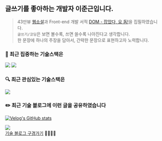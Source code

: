 <!--
**Jxxunnn/jxxunnn** is a ✨ _special_ ✨ repository because its `README.md` (this file) appears on your GitHub profile.

Here are some ideas to get you started:

- 🔭 I’m currently working on ...
- 🌱 I’m currently learning ...
- 👯 I’m looking to collaborate on ...
- 🤔 I’m looking for help with ...
- 💬 Ask me about ...
- 📫 How to reach me: ...
- 😄 Pronouns: ...
- ⚡ Fun fact: ...
-->

## 글쓰기를 좋아하는 개발자 이준근입니다.
> 43만뷰 [웹소설](https://page.kakao.com/content/54615154)과 Front-end 개발 서적 [DOM - 잡았다, 요 돔!](https://ridibooks.com/books/2773000061?_s=search&_q=%EC%9E%A1%EC%95%98%EB%8B%A4+%EC%9A%94&_rdt_sid=search&_rdt_idx=0)을 집필하였습니다.<br/>
> `글쓰기/코딩`은 보면 볼수록, 쓰면 쓸수록 나아진다고 생각합니다.<br/>
> 한 문장에 하나의 주장을 담아서, 간략한 문장으로 표현하고자 노력합니다.

### 🎯 최근 집중하는 기술스택은 
<div>  
  <img src="https://img.shields.io/badge/Next.js-000000?style=for-the-badge&logo=Next.js&logoColor=white"/>       
  <img src="https://img.shields.io/badge/AWS-232F3E?style=for-the-badge&logo=amazonwebservices&logoColor=white"/>
</div>

### 🔍 최근 관심있는 기술스택은 
<div>
  <img src="https://img.shields.io/badge/React_Native-61DAFB?style=for-the-badge&logo=React&logoColor=black"/>
</div>

### ✏️ 최근 기술 블로그에 이런 글을 공유하였습니다
[![Velog's GitHub stats](https://velog-readme-stats.vercel.app/api/list?name=jxxunnn)](https://velog.io/@jxxunnn)

<a href="https://velog.io/@jxxunnn" target="_blank"><img src="https://img.shields.io/badge/Velog-20C997?style=flat-square&logo=velog&logoColor=white"/></a><br/>
[기술 블로그 구경가기](https://velog.io/@jxxunnn)  🏃🏻‍♀️💨
